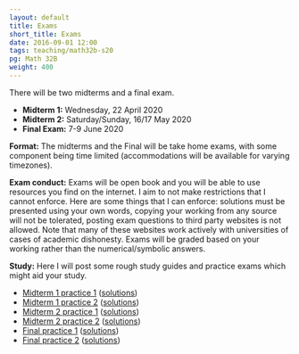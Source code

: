 ```yaml
---
layout: default
title: Exams
short_title: Exams
date: 2016-09-01 12:00
tags: teaching/math32b-s20
pg: Math 32B
weight: 400
---
```


There will be two midterms and a final exam.

* __Midterm 1:__ Wednesday, 22 April 2020
* __Midterm 2:__ Saturday/Sunday, 16/17 May 2020
* __Final Exam:__ 7-9 June 2020

__Format:__ The midterms and the Final will be take home exams, with some component being time limited (accommodations will be available for varying timezones).

__Exam conduct:__ Exams will be open book and you will be able to use resources you find on the internet. I aim to not make restrictions that I cannot enforce. Here are some things that I can enforce: solutions must be presented using your own words, copying your working from any source will not be tolerated, posting exam questions to third party websites is not allowed. Note that many of these websites work actively with universities of cases of academic dishonesty. Exams will be graded based on your working rather than the numerical/symbolic answers.

__Study:__ Here I will post some rough study guides and practice exams which might aid your study.


- [Midterm 1 practice 1](midterm1-practice1.pdf) ([solutions](midterm1-practice1-solutions.pdf))
- [Midterm 1 practice 2](midterm1-practice2.pdf) ([solutions](midterm1-practice2-solutions.pdf))
- [Midterm 2 practice 1](midterm2-practice1.pdf) ([solutions](midterm2-practice1-solutions.pdf))
- [Midterm 2 practice 2](midterm2-practice2.pdf) ([solutions](midterm2-practice2-solutions.pdf))
- [Final practice 1](final-practice1.pdf) ([solutions](final-practice1-solutions.pdf))
- [Final practice 2](final-practice2.pdf) ([solutions](final-practice2-solutions.pdf))
